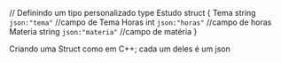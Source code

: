 // Definindo um tipo personalizado
type Estudo struct {
	Tema    string `json:"tema"`    //campo de Tema
	Horas   int    `json:"horas"`   //campo de horas
	Materia string `json:"materia"` //campo de matéria
}

Criando uma Struct como em C++; cada um deles é um json

